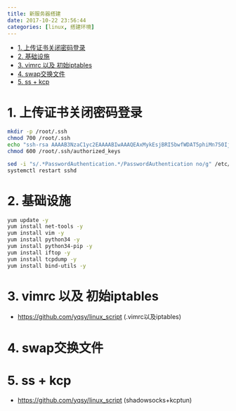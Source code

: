 ```yaml
---
title: 新服务器搭建
date: 2017-10-22 23:56:44
categories: [linux, 搭建环境]
---
```


<!-- TOC -->

- [1. 上传证书关闭密码登录](#1-%E4%B8%8A%E4%BC%A0%E8%AF%81%E4%B9%A6%E5%85%B3%E9%97%AD%E5%AF%86%E7%A0%81%E7%99%BB%E5%BD%95)
- [2. 基础设施](#2-%E5%9F%BA%E7%A1%80%E8%AE%BE%E6%96%BD)
- [3. vimrc 以及 初始iptables](#3-vimrc-%E4%BB%A5%E5%8F%8A-%E5%88%9D%E5%A7%8Biptables)
- [4. swap交换文件](#4-swap%E4%BA%A4%E6%8D%A2%E6%96%87%E4%BB%B6)
- [5. ss + kcp](#5-ss-kcp)

<!-- /TOC -->

# 1. 上传证书关闭密码登录
```bash
mkdir -p /root/.ssh
chmod 700 /root/.ssh
echo "ssh-rsa AAAAB3NzaC1yc2EAAAABIwAAAQEAxMykEsjBRI5bwfWDAT5phiMn750Ij5uajYVjXmf1qZ9db9nbt1ZuxZUOpCnEh0gCEUUfss1/6OhDmJDcKg904yKLHWtc0aakKjwMNIWYEgldhQkGH0S7smY3j3UiP65uiWN5/A0Lx0uuwNKtm9LmYcYNeobLKEznHB3+UDfdMOm1xkXyPzSknC1fhQGIoP/7rADnuU5NxLCyYsclAkwsXlo9mKYf5yoadUZ+4kMFdnBfCieRp+Vk9TfYZyix4qem3UnCnn/1OXZxu8EcZv9FKtPQD1JgjclsbMEd9WIT7zwGbO4MfSHrZ/GdYPbz+71NlWQa01DOm4bjS6FbiKYoYw==" >> /root/.ssh/authorized_keys
chmod 600 /root/.ssh/authorized_keys

sed -i "s/.*PasswordAuthentication.*/PasswordAuthentication no/g" /etc/ssh/sshd_config
systemctl restart sshd
```

# 2. 基础设施
```bash
yum update -y
yum install net-tools -y
yum install vim -y
yum install python34 -y
yum install python34-pip -y
yum install iftop -y
yum install tcpdump -y
yum install bind-utils -y
```

# 3. vimrc 以及 初始iptables
* https://github.com/yqsy/linux_script (.vimrc以及iptables)

# 4. swap交换文件

# 5. ss + kcp
* https://github.com/yqsy/linux_script (shadowsocks+kcptun)
